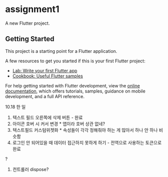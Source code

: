 # assignment1

A new Flutter project.

## Getting Started

This project is a starting point for a Flutter application.

A few resources to get you started if this is your first Flutter project:

- [Lab: Write your first Flutter app](https://docs.flutter.dev/get-started/codelab)
- [Cookbook: Useful Flutter samples](https://docs.flutter.dev/cookbook)

For help getting started with Flutter development, view the
[online documentation](https://docs.flutter.dev/), which offers tutorials,
samples, guidance on mobile development, and a full API reference.

10.18 한 일

1. 텍스트 필드 오른쪽에 삭제 버튼 - 완료
2. 아이콘 호버 시 커서 변경 \* 앱이라 호버 상관 없네?
3. 텍스트필드 커스텀위젯화 \* 속성들이 각각 정해줘야 하는 게 많아서 하나 안 하나 비슷함
4. 로그인 안 되어있을 때 데이터 접근하지 못하게 하기 - 전역으로 사용하는 토큰으로 완료

?

1. 컨트롤러 dispose?
